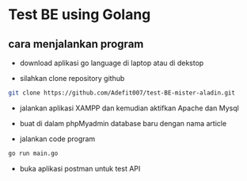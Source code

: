 # Test BE using Golang

## cara menjalankan program

- download aplikasi go language di laptop atau di dekstop

- silahkan clone repository github

```bash
git clone https://github.com/Adefit007/test-BE-mister-aladin.git
```

- jalankan aplikasi XAMPP dan kemudian aktifkan Apache dan Mysql

- buat di dalam phpMyadmin database baru dengan nama article

- jalankan code program

```bash
go run main.go
```

- buka aplikasi postman untuk test API
